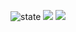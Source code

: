 ![state](https://github-profile-summary-cards.vercel.app/api/cards/profile-details?username=hazzzi&theme=github)
![](http://github-profile-summary-cards.vercel.app/api/cards/repos-per-language?username=hazzzi&theme=github)
![](http://github-profile-summary-cards.vercel.app/api/cards/most-commit-language?username=hazzzi&theme=github)
